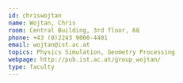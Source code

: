 ```yaml
---
id: chriswojtan
name: Wojtan, Chris
room: Central Building, 3rd floor, 68
phone: +43 (0)2243 9000-4401
email: wojtan@ist.ac.at
topics: Physics Simulation, Geometry Processing
webpage: http://pub.ist.ac.at/group_wojtan/
type: faculty
---
```

